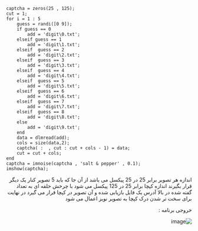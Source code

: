 <div dir = "ltr">
    
```
captcha = zeros(25 , 125);
cut = 1;
for i = 1 : 5
    guess = randi([0 9]);
    if guess == 0
        add = 'digit\0.txt';
    elseif guess == 1
        add = 'digit\1.txt';
    elseif  guess == 2
        add = 'digit\2.txt';
    elseif  guess == 3
        add = 'digit\3.txt';
    elseif  guess == 4
        add = 'digit\4.txt';
    elseif  guess == 5
        add = 'digit\5.txt';
    elseif  guess == 6
        add = 'digit\6.txt';
    elseif  guess == 7
        add = 'digit\7.txt';
    elseif  guess == 8
        add = 'digit\8.txt';
    else
        add = 'digit\9.txt';
    end
    data = dlmread(add);
    cols = size(data,2);
    captcha( :  , cut : cut + cols - 1) = data;
    cut = cut + cols;
end
captcha = imnoise(captcha , 'salt & pepper' , 0.1);
imshow(captcha);
```
</div>

<div dir = "rtl">
  اندازه هر تصویر برابر 25 در 25 پیکسل می باشد
  از آن جا که باید 5 تصویر کنار یک دیگر قرار بگیرند اندازه کپچا برابر 25 در 125 پیکسل می شود
  با چرخش حلقه ای به تعداد گفته شده در بالا آدرس یک فایل بازیابی شده و آن تصویر در کپچا قرار می گیرد
  در نهایت برای سخت تر شدن درک کپچا به تصویر نویز اعمال می شود
  
  خروجی برنامه :
  
  ![image](https://user-images.githubusercontent.com/80279784/113266359-6df97680-92ea-11eb-99d0-0e6da110dfe4.png)

</div>
